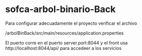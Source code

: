 # sofca-arbol-binario-Back


Para configurar adecuadamente el proyecto verificar el archivo

/arbolBinBack/src/main/resources/application.properties

El puerto corre en el puerto server.port:8044 y el front usa http://localhost:8044/api/ para accedeer a los servicios
